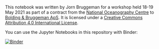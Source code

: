 This notebook was written by Jorn Bruggeman for a workshop held 18-19 May 2021 as part of a contract from the [National Oceanography Centre](https://noc.ac.uk) to [Bolding & Bruggeman ApS](https://bolding-bruggeman.com/). It is licensed under a [Creative Commons Attribution 4.0 International License](http://creativecommons.org/licenses/by/4.0/).

You can use the Jupyter Notebooks in this repository with Binder:

[![Binder](https://mybinder.org/badge_logo.svg)](https://mybinder.org/v2/gh/BoldingBruggeman/size-spectrum-workshop/HEAD?urlpath=lab%2Ftree%2Fnotebooks)